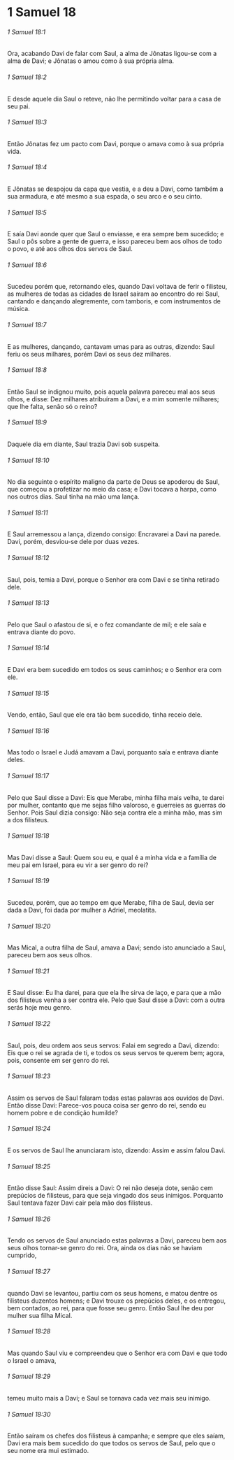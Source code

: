 # 1 Samuel 18

###### 1 Samuel 18:1

Ora, acabando Davi de falar com Saul, a alma de Jônatas ligou-se com a alma de Davi; e Jônatas o amou como à sua própria alma.

###### 1 Samuel 18:2

E desde aquele dia Saul o reteve, não lhe permitindo voltar para a casa de seu pai.

###### 1 Samuel 18:3

Então Jônatas fez um pacto com Davi, porque o amava como à sua própria vida.

###### 1 Samuel 18:4

E Jônatas se despojou da capa que vestia, e a deu a Davi, como também a sua armadura, e até mesmo a sua espada, o seu arco e o seu cinto.

###### 1 Samuel 18:5

E saía Davi aonde quer que Saul o enviasse, e era sempre bem sucedido; e Saul o pôs sobre a gente de guerra, e isso pareceu bem aos olhos de todo o povo, e até aos olhos dos servos de Saul.

###### 1 Samuel 18:6

Sucedeu porém que, retornando eles, quando Davi voltava de ferir o filisteu, as mulheres de todas as cidades de Israel saíram ao encontro do rei Saul, cantando e dançando alegremente, com tamboris, e com instrumentos de música.

###### 1 Samuel 18:7

E as mulheres, dançando, cantavam umas para as outras, dizendo: Saul feriu os seus milhares, porém Davi os seus dez milhares.

###### 1 Samuel 18:8

Então Saul se indignou muito, pois aquela palavra pareceu mal aos seus olhos, e disse: Dez milhares atribuíram a Davi, e a mim somente milhares; que lhe falta, senão só o reino?

###### 1 Samuel 18:9

Daquele dia em diante, Saul trazia Davi sob suspeita.

###### 1 Samuel 18:10

No dia seguinte o espírito maligno da parte de Deus se apoderou de Saul, que começou a profetizar no meio da casa; e Davi tocava a harpa, como nos outros dias. Saul tinha na mão uma lança.

###### 1 Samuel 18:11

E Saul arremessou a lança, dizendo consigo: Encravarei a Davi na parede. Davi, porém, desviou-se dele por duas vezes.

###### 1 Samuel 18:12

Saul, pois, temia a Davi, porque o Senhor era com Davi e se tinha retirado dele.

###### 1 Samuel 18:13

Pelo que Saul o afastou de si, e o fez comandante de mil; e ele saía e entrava diante do povo.

###### 1 Samuel 18:14

E Davi era bem sucedido em todos os seus caminhos; e o Senhor era com ele.

###### 1 Samuel 18:15

Vendo, então, Saul que ele era tão bem sucedido, tinha receio dele.

###### 1 Samuel 18:16

Mas todo o Israel e Judá amavam a Davi, porquanto saía e entrava diante deles.

###### 1 Samuel 18:17

Pelo que Saul disse a Davi: Eis que Merabe, minha filha mais velha, te darei por mulher, contanto que me sejas filho valoroso, e guerreies as guerras do Senhor. Pois Saul dizia consigo: Não seja contra ele a minha mão, mas sim a dos filisteus.

###### 1 Samuel 18:18

Mas Davi disse a Saul: Quem sou eu, e qual é a minha vida e a família de meu pai em Israel, para eu vir a ser genro do rei?

###### 1 Samuel 18:19

Sucedeu, porém, que ao tempo em que Merabe, filha de Saul, devia ser dada a Davi, foi dada por mulher a Adriel, meolatita.

###### 1 Samuel 18:20

Mas Mical, a outra filha de Saul, amava a Davi; sendo isto anunciado a Saul, pareceu bem aos seus olhos.

###### 1 Samuel 18:21

E Saul disse: Eu lha darei, para que ela lhe sirva de laço, e para que a mão dos filisteus venha a ser contra ele. Pelo que Saul disse a Davi: com a outra serás hoje meu genro.

###### 1 Samuel 18:22

Saul, pois, deu ordem aos seus servos: Falai em segredo a Davi, dizendo: Eis que o rei se agrada de ti, e todos os seus servos te querem bem; agora, pois, consente em ser genro do rei.

###### 1 Samuel 18:23

Assim os servos de Saul falaram todas estas palavras aos ouvidos de Davi. Então disse Davi: Parece-vos pouca coisa ser genro do rei, sendo eu homem pobre e de condição humilde?

###### 1 Samuel 18:24

E os servos de Saul lhe anunciaram isto, dizendo: Assim e assim falou Davi.

###### 1 Samuel 18:25

Então disse Saul: Assim direis a Davi: O rei não deseja dote, senão cem prepúcios de filisteus, para que seja vingado dos seus inimigos. Porquanto Saul tentava fazer Davi cair pela mão dos filisteus.

###### 1 Samuel 18:26

Tendo os servos de Saul anunciado estas palavras a Davi, pareceu bem aos seus olhos tornar-se genro do rei. Ora, ainda os dias não se haviam cumprido,

###### 1 Samuel 18:27

quando Davi se levantou, partiu com os seus homens, e matou dentre os filisteus duzentos homens; e Davi trouxe os prepúcios deles, e os entregou, bem contados, ao rei, para que fosse seu genro. Então Saul lhe deu por mulher sua filha Mical.

###### 1 Samuel 18:28

Mas quando Saul viu e compreendeu que o Senhor era com Davi e que todo o Israel o amava,

###### 1 Samuel 18:29

temeu muito mais a Davi; e Saul se tornava cada vez mais seu inimigo.

###### 1 Samuel 18:30

Então saíram os chefes dos filisteus à campanha; e sempre que eles saíam, Davi era mais bem sucedido do que todos os servos de Saul, pelo que o seu nome era mui estimado.

